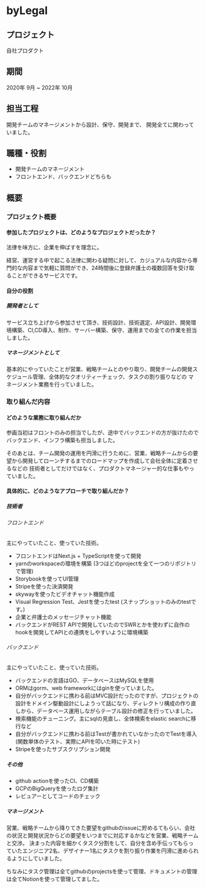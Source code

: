 # byLegal

## プロジェクト

自社プロダクト

## 期間

2020年 9月 ~ 2022年 10月

## 担当工程

開発チームのマネージメントから設計、保守、開発まで、
開発全てに関わっていました。

## 職種・役割

- 開発チームのマネージメント
- フロントエンド、バックエンドどちらも

## 概要

### プロジェクト概要

#### 参加したプロジェクトは、どのようなプロジェクトだったか？

法律を味方に、企業を伸ばすを理念に。

経営、運営する中で起こる法律に関わる疑問に対して、カジュアルな内容から専門的な内容まで気軽に質問ができ、24時間後に登録弁護士の複数回答を受け取ることができるサービスです。

#### 自分の役割

##### 開発者として

サービス立ち上げから参加させて頂き、技術設計、技術選定、API設計、開発環境構築、CI,CD導入、制作、サーバー構築、保守、運用までの全ての作業を担当しました。

##### マネージメントとして

基本的にやっていたことが営業、戦略チームとのやり取り、開発チームの開発スケジュール管理、全体的なクオリティーチェック、タスクの割り振りなどの
マネージメント業務を行っていました。

### 取り組んだ内容

#### どのような業務に取り組んだか

参画当初はフロントのみの担当でしたが、途中でバックエンドの方が抜けたのでバックエンド、インフラ構築も担当しました。

そのあとは、チーム開発の運用を円滑に行うために、営業、戦略チームからの要望から開発してローンチするまでのロードマップを作成して会社全体に定着させるなどの
技術者としてだけではなく、プロダクトマネージャー的な仕事もやっていました。

#### 具体的に、どのようなアプローチで取り組んだか？

##### 技術者

###### フロントエンド

主にやっていたこと、使っていた技術。

- フロントエンドはNext.js + TypeScriptを使って開発
- yarnのworkspaceの環境を構築 (3つほどのprojectを全て一つのリポジトリで管理)
- Storybookを使ってUI管理
- Stripeを使った決済開発
- skywayを使ったビデオチャット機能作成
- Visual Regression Test、Jestを使ったtest (スナップショットのみのtestです。)
- 企業と弁護士のメッセージチャット機能
- バックエンドがREST APIで開発していたのでSWRとかを使わずに自作のhookを開発してAPIとの連携をしやすいように環境構築

###### バックエンド

主にやっていたこと、使っていた技術。

- バックエンドの言語はGO、データベースはMySQLを使用
- ORMはgorm、web frameworkにはginを使っていました。
- 自分がバックエンドに携わる前はMVC設計だったのですが、プロジェクトの設計をドメイン駆動設計にしようって話になり、ディレクトリ構成の作り直しから、データベース運用しながらテーブル設計の修正を行っていました。
- 検索機能のチューニング。主にsqlの見直し、全体検索をelastic searchに移行など
- 自分がバックエンドに携わる前はTestが書かれていなかったのでTestを導入 (関数単体のテスト、実際にAPIを叩いた時にテスト)
- Stripeを使ったサブスクリプション開発

##### その他

- github actionを使ったCI、CD構築
- GCPのBigQueryを使ったログ集計
- レビュアーとしてコードのチェック

##### マネージメント

営業、戦略チームから降りてきた要望をgithubのissueに貯めるてもらい、会社の状況と開発状況からどの要望をいつまでに対応するかなどを営業、戦略チームと交渉。
決まった内容を細かくタスク分割をして、自分を含め手伝ってもらっていたエンジニア2名、デザイナー1名にタスクを割り振り作業を円滑に進められるようにしていました。

ちなみにタスク管理は全てgithubのprojectsを使って管理、ドキュメントの管理は全てNotionを使って管理してました。
